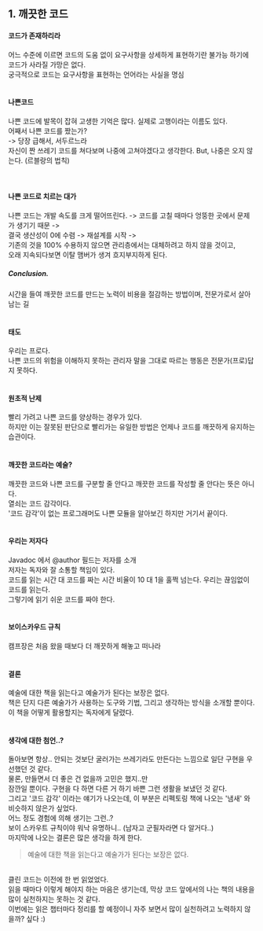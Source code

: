 ## 1. 깨끗한 코드

#### 코드가 존재하리라
어느 수준에 이르면 코드의 도움 없이 요구사항을 상세하게 표현하기란 불가능 하기에 코드가 사라질 가망은 없다. <br/>
궁극적으로 코드는 요구사항을 표현하는 언어라는 사실을 명심
<br/><br/>
#### 나쁜코드
나쁜 코드에 발목이 잡혀 고생한 기억은 많다. 실제로 고행이라는 이름도 있다.<br/>
어째서 나쁜 코드를 짰는가?<br/>
-> 당장 급해서, 서두르느라<br/>
자신이 짠 쓰레기 코드를 쳐다보며 나중에 고쳐야겠다고 생각한다. But, 나중은 오지 않는다. (르블랑의 법칙)<br/>
<br/><br/>
#### 나쁜 코드로 치르는 대가
나쁜 코드는 개발 속도를 크게 떨어뜨린다. -> 코드를 고칠 때마다 엉뚱한 곳에서 문제가 생기기 때문 -> <br/>
결국 생산성이 0에 수렴 -> 재설계를 시작 -> <br/>
기존의 것을 100% 수용하지 않으면 관리층에서는 대체하려고 하지 않을 것이고, <br/>
오래 지속되다보면 이탈 맴버가 생겨 흐지부지하게 된다. <br/>
##### Conclusion. <br/>
시간을 들여 깨끗한 코드를 만드는 노력이 비용을 절감하는 방법이며, 전문가로서 살아남는 길
<br/><br/>
#### 태도
우리는 프로다.<br/>
나쁜 코드의 위험을 이해하지 못하는 관리자 말을 그대로 따르는 행동은 전문가(프로)답지 못하다.
<br/><br/>
#### 원초적 난제
빨리 가려고 나쁜 코드를 양상하는 경우가 있다.<br/> 
하지만 이는 잘못된 판단으로 빨리가는 유일한 방법은 언제나 코드를 깨끗하게 유지하는 습관이다.
<br/><br/>
#### 깨끗한 코드라는 예술?
깨끗한 코드와 나쁜 코드를 구분할 줄 안다고 깨끗한 코드를 작성할 줄 안다는 뜻은 아니다.<br/>
열쇠는 코드 감각이다.<br/>
'코드 감각'이 없는 프로그래머도 나쁜 모듈을 알아보긴 하지만 거기서 끝이다.
<br/><br/>
#### 우리는 저자다
Javadoc 에서 @author 필드는 저자를 소개<br/>
저자는 독자와 잘 소통할 책임이 있다.<br/>
코드를 읽는 시간 대 코드를 짜는 시간 비율이 10 대 1을 훌쩍 넘는다. 우리는 끊임없이 코드를 읽는다.<br/>
그렇기에 읽기 쉬운 코드를 짜야 한다.
<br/><br/>
#### 보이스카우드 규칙
캠프장은 처음 왔을 때보다 더 깨끗하게 해놓고 떠나라
<br/><br/>
#### 결론
예술에 대한 책을 읽는다고 예술가가 된다는 보장은 없다.<br/> 
책은 단지 다른 예술가가 사용하는 도구와 기법, 그리고 생각하는 방식을 소개할 뿐이다.<br/>
이 책을 어떻게 활용할지는 독자에게 달렸다.
<br/><br/>

#### 생각에 대한 첨언..?
돌아보면 항상.. 안되는 것보단 굴러가는 쓰레기라도 만든다는 느낌으로 일단 구현을 우선했던 것 같다.<br/>
물론, 만들면서 더 좋은 건 없을까 고민은 했지..만<br/>
잠깐일 뿐이다. 구현을 다 하면 다른 거 하기 바쁜 그런 생활을 보냈던 것 같다.<br/>
그리고 '코드 감각' 이라는 얘기가 나오는데, 이 부분은 리펙토링 책에 나오는 '냄새' 와 비슷하지 않은가 싶었다. <br/>
어느 정도 경험에 의해 생기는 그런..?<br/>
보이 스카우트 규칙이야 워낙 유명하니.. (남자고 군필자라면 다 알거다..)<br/>
마지막에 나오는 결론은 많은 생각을 하게 한다.<br/>
> 예술에 대한 책을 읽는다고 예술가가 된다는 보장은 없다.
<br/>
클린 코드는 이전에 한 번 읽었었다.<br/>
읽을 때마다 이렇게 해야지 하는 마음은 생기는데, 막상 코드 앞에서의 나는 책의 내용을 많이 실천하지는 못하는 것 같다.<br/>
이번에는 읽은 챕터마다 정리를 할 예정이니 자주 보면서 많이 실천하려고 노력하지 않을까? 싶다 :)<br/>

